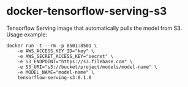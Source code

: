 # docker-tensorflow-serving-s3

Tensorflow Serving image that automatically pulls the model from S3. Usage example:

```
docker run -t --rm -p 8501:8501 \
    -e AWS_ACCESS_KEY_ID="key" \
    -e AWS_SECRET_ACCESS_KEY="secret" \
    -e S3_ENDPOINT="https://s3.filebase.com" \
    -e S3_URI="s3://bucket/project/models/model-name" \
    -e MODEL_NAME="model-name" \
    tensorflow-serving-s3:0.1.0
```